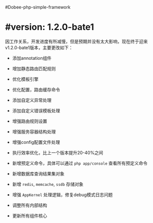 #Dobee-php-simple-framework

#version: 1.2.0-bate1
===========================

因工作关系，开发进度有所减慢，但是预期并没有太大影响，现在终于迎来v1.2.0-bate1版本，主要更改如下：

* 添加annotation组件

* 增加静态路由匹配规则

* 优化模板引擎

* 优化配置，路由缓存命令

* 添加自定义异常处理

* 添加自定义错误模板处理

* 增强路由规则设置

* 增强服务容器结构处理

* 增强config配置文件处理

* 执行效率优化，比上一个版本提升20-40%之间

* 新增预定义命令，具体可以通过 `php app/console` 查看所有预定义命令

* 新增数据库查询结果集对象

* 新增 `redis`, `memcache`, `ssdb` 存储对象

* 增强 `AppKernel` 处理逻辑，修复debug模式日志问题

* 调整所有内部结构

* 更新所有组件核心